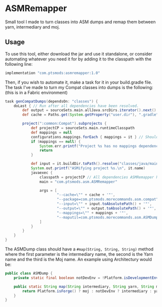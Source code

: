 # ASMRemapper
Small tool I made to turn classes into ASM dumps and remap them between yarn, intermediary and moj.

## Usage
To use this tool, either download the jar and use it standalone, or consider automating whatever you need it for by adding it to the classpath with the following line:
```gradle
implementation "com.ptsmods:asmremapper:1.0"
```

Then, if you wish to automate it, make a task for it in your build.gradle file. The task I've made to turn my Compat classes into dumps is the following:  
(this is in a Fabric environment)
```gradle
task genCompatDumps(dependsOn: "classes") {
    doLast { // Run after all dependencies have been resolved.
        def output = sourceSets.main.allJava.srcDirs.iterator().next().toPath().resolve("com/ptsmods/morecommands/asm/compat")
        def cache = Paths.get(System.getProperty("user.dir"), ".gradle").toAbsolutePath().toString()

        project(":common:Compat").subprojects {
            def projectCP = sourceSets.main.runtimeClasspath
            def mappings = null
            configurations.mappings.forEach { mappings = it } // Should only be one entry
            if (mappings == null) {
                System.err.printf("Project %s has no mappings dependency, skipping.\n", it.name)
                return
            }

            def input = it.buildDir.toPath().resolve("classes/java/main/com/ptsmods/morecommands/compat")
            System.out.printf("ASMifying project %s.\n", it.name)
            javaexec {
                classpath = projectCP // All dependencies ASMRemapper has are already present on this classpath, including the necessary Minecraft jar.
                main = "com.ptsmods.asm.ASMRemapper"

                args = [
                        "--cache=\"" + cache + '"',
                        "--package=com.ptsmods.morecommands.asm.compat",
                        "--input=\"" + input.toAbsolutePath() + '"',
                        "--output=\"" + output.toAbsolutePath() + '"',
                        "--mappings=\"" + mappings + '"',
                        "--maputil=com.ptsmods.morecommands.asm.ASMDump"
                ]
            }
        }
    }
}
```

The ASMDump class should have a `#map(String, String, String)` method where the first parameter is the intermediary name, the second is the Yarn name and the third is the Moj name. An example using Architectury would be:
```java
public class ASMDump {
    private static final boolean notDevEnv = !Platform.isDevelopmentEnvironment();

    public static String map(String intermediary, String yarn, String moj) {
        return Platform.isForge() ? moj : notDevEnv ? intermediary : yarn;
    }
}
```
